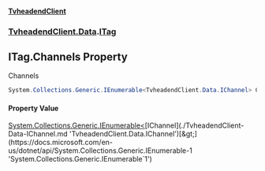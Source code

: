 #### [TvheadendClient](./index.md 'index')
### [TvheadendClient.Data](./TvheadendClient-Data.md 'TvheadendClient.Data').[ITag](./TvheadendClient-Data-ITag.md 'TvheadendClient.Data.ITag')
## ITag.Channels Property
Channels  
```csharp
System.Collections.Generic.IEnumerable<TvheadendClient.Data.IChannel> Channels { get; }
```
#### Property Value
[System.Collections.Generic.IEnumerable&lt;](https://docs.microsoft.com/en-us/dotnet/api/System.Collections.Generic.IEnumerable-1 'System.Collections.Generic.IEnumerable`1')[IChannel](./TvheadendClient-Data-IChannel.md 'TvheadendClient.Data.IChannel')[&gt;](https://docs.microsoft.com/en-us/dotnet/api/System.Collections.Generic.IEnumerable-1 'System.Collections.Generic.IEnumerable`1')  
